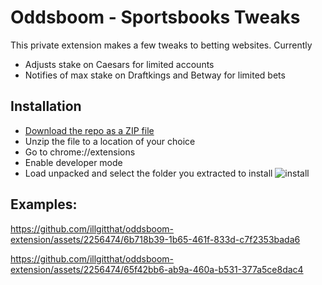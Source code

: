 # Oddsboom - Sportsbooks Tweaks

This private extension makes a few tweaks to betting websites. Currently

- Adjusts stake on Caesars for limited accounts
- Notifies of max stake on Draftkings and Betway for limited bets

## Installation

- [Download the repo as a ZIP file](https://github.com/illgitthat/oddsboom-extension/archive/refs/tags/latest.zip)
- Unzip the file to a location of your choice
- Go to chrome://extensions
- Enable developer mode
- Load unpacked and select the folder you extracted to install ![install](https://github.com/illgitthat/oddsboom-extension/assets/2256474/0782fe23-2ee9-4966-b7ec-549bf772ed32)

## Examples:
https://github.com/illgitthat/oddsboom-extension/assets/2256474/6b718b39-1b65-461f-833d-c7f2353bada6

https://github.com/illgitthat/oddsboom-extension/assets/2256474/65f42bb6-ab9a-460a-b531-377a5ce8dac4
